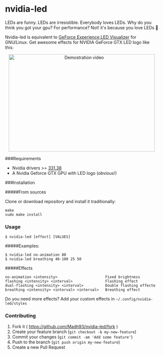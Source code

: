 # nvidia-led

LEDs are funny. LEDs are irresistible. Everybody loves LEDs. Why do you think you got your gpu? For performance? Not! it's because you love LEDs :rotating_light:

Nvidia-led is equivalent to [GeForce Experience LED Visualizer](http://www.geforce.com/whats-new/guides/geforce-experience-nvidia-geforce-gtx-led-visualizer-user-guide#1) for GNU/Linux. Get awesome effects for NVIDIA GeForce GTX LED logo like this:

<p align="center"><a href="https://www.youtube.com/watch?v=5W5Rm8K-hcY"><img src="http://img.youtube.com/vi/5W5Rm8K-hcY/0.jpg" alt="Demostration video" width="480" height="320" border="0"></a></p>

###Requirements

* Nvidia drivers >= [331.38](http://www.nvidia.com/download/driverResults.aspx/72250/en-us)
*  A Nvidia Geforce GTX GPU with LED logo (obvious!)

###Installation

#####From sources

Clone or download repository and install it traditionally:

    make
    sudo make install

### Usage

    $ nvidia-led [effect] [VALUES]
    
#####Examples:

    $ nvidia-led no-animation 80
    $ nvidia-led breathing 40-100 25 50
    
#####Effects

    no-animation <intensity>                      Fixed brightness
    flashing <intensity> <interval>               Flashing effect
    dual-flashing <intensity> <interval>          Double flashing effecte
    breathing <intensity> <interval> <interval>   Breathing effect
    
Do you need more effects? Add your custom effects in `~/.config/nvidia-led/styles`

### Contributing

1. Fork it ( https://github.com/Madh93/nvidia-led/fork )
2. Create your feature branch (`git checkout -b my-new-feature`)
3. Commit your changes (`git commit -am 'Add some feature'`)
4. Push to the branch (`git push origin my-new-feature`)
5. Create a new Pull Request